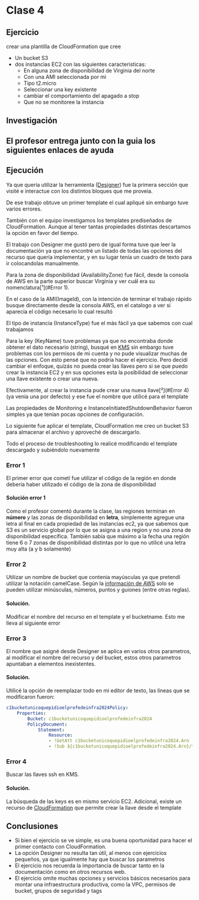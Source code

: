 # Clase 4 
## Ejercicio

crear una plantilla de CloudFormation que cree
- Un bucket S3
- dos instancias EC2 con las siguientes caracteristicas:
	- En alguna zona de disponibilidad de Virginia del norte
	- Con una AMI seleccionada por mi
	- Tipo t2.micro
	- Seleccionar una key existente
	- cambiar el comportamiento del apagado a stop
	- Que no se monitoree la instancia

## Investigación
El profesor entrega junto con la guia los siguientes enlaces de ayuda
- 


## Ejecución
Ya que queria utilizar la herramienta ([Designer](https://docs.aws.amazon.com/AWSCloudFormation/latest/UserGuide/working-with-templates-cfn-designer.html)) fue la primera sección que visité e interactue con los distintos bloques que me proveia.

De ese trabajo obtuve un primer template el cual apliqué sin embargo tuve varios errores.

También con el equipo investigamos los templates prediseñados de CloudFormation. Aunque al tener tantas propiedades distintas descartamos la opción en favor del tiempo.

El trabajo con Designer me gustó pero de igual forma tuve que leer la documentación ya que no encontré un listado de todas las opciones del recurso que quería implementar, y en su lugar tenía un cuadro de texto para ir colocandolas manualmente.

Para la zona de disponibilidad (AvailabilityZone) fue fácil, desde la consola de AWS en la parte superior buscar Virginia y ver cuál era su nomenclatura[¹](#Error 1).

En el caso de la AMI(ImageId), con la intención de terminar el trabajo rápido busque directamente desde la consola AWS, en el catalogo a ver si aparecía el código necesario lo cual resultó 

El tipo de instancia (InstanceType) fue el más fácil ya que sabemos con cual trabajamos

Para la key (KeyName) tuve problemas ya que no encontraba donde obtener el dato necesario (string), busqué en [KMS](https://docs.aws.amazon.com/kms/) sin embargo tuve problemas con los permisos de mi cuenta y no pude visualizar muchas de las opciones.
Con esto pensé que no podría hacer el ejercicio. Pero decidí cambiar el enfoque, quizás no pueda crear las llaves pero si se que puedo crear la instancia EC2 y en sus opciones esta la posibilidad de seleccionar una llave existente o crear una nueva.

Efectivamente, al crear la instancia pude crear una nueva llave[²](#Error 4) (ya venía una por defecto) y ese fue el nombre que utilicé para el template

Las propiedades de Monitoring e InstanceInitiatedShutdownBehavior fueron simples ya que tenían pocas opciones de configuración.

Lo siguiente fue aplicar el template, CloudFormation me creo un bucket S3 para almacenar el archivo y aproveché de descargarlo.

Todo el proceso de troubleshooting lo realicé modificando el template descargado y subiéndolo nuevamente

### Error 1
El primer error que cometí fue utilizar el código de la región en donde debería haber utilizado el código de la zona de disponibilidad

#### Solución error 1
Como el profesor comentó durante la clase, las regiones terminan en **número** y las zonas de disponibilidad en **letra**, simplemente agregue una letra al final en cada propiedad de las instancias ec2, ya que sabemos que S3 es un servicio global por lo que se asigna a una region y no una zona de disponibilidad específica.
También sabía que máximo a la fecha una región tiene 6 o 7 zonas de disponibilidad distintas por lo que no utilicé una letra muy alta (a y b solamente)

### Error 2
Utilizar un nombre de bucket que contenia mayúsculas ya que pretendí utilizar la notación camelCase. Según la [información de AWS](https://docs.aws.amazon.com/AmazonS3/latest/userguide/bucketnamingrules.html) solo se pueden utilizar minúsculas, números, puntos y guiones (entre otras reglas).

#### Solución.
Modificar el nombre del recurso en el template y el bucketname. Esto me lleva al siguiente error

### Error 3
El nombre que asigné desde Designer se aplica en varios otros parametros, al modificar el nombre del recurso y del bucket, estos otros parametros apuntaban a elementos inexistentes. 

#### Solución.
Utilicé la opción de reemplazar todo en mi editor de texto, las líneas que se modificaron fueron:

```yaml
c1bucketunicoquepidioelprofedeinfra2024Policy:
	Properties:
		Bucket: c1bucketunicoquepidioelprofedeinfra2024
		PolicyDocument:
			Statement:
				Resource:
				- !GetAtt c1bucketunicoquepidioelprofedeinfra2024.Arn
				- !Sub ${c1bucketunicoquepidioelprofedeinfra2024.Arn}/*
```

### Error 4
Buscar las llaves ssh en KMS.

#### Solución.
La búsqueda de las keys es en mismo servicio EC2.
Adicional, existe un recurso de [CloudFormation](https://docs.aws.amazon.com/es_es/AWSCloudFormation/latest/UserGuide/AWS_EC2.html) que permite crear la llave desde el template 

## Conclusiones

- Si bien el ejercicio se ve simple, es una buena oportunidad para hacer el primer contacto con CloudFormation.
- La opción Designer no resulta tan útil, al menos con ejercicios pequeños, ya que igualmente hay que buscar los parametros
- El ejercicio nos recuerda la importancia de buscar tanto en la documentación como en otros recursos web.
- El ejercicio omite muchas opciones y servicios básicos necesarios para montar una infraestructura productiva, como la VPC, permisos de bucket, grupos de seguridad y tags




